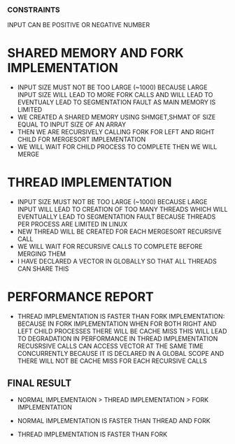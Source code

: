 ### CONSTRAINTS
INPUT CAN BE POSITIVE OR NEGATIVE NUMBER

# SHARED MEMORY AND FORK IMPLEMENTATION
- INPUT SIZE MUST NOT BE TOO LARGE (~1000) BECAUSE LARGE INPUT SIZE WILL LEAD TO MORE FORK CALLS AND WILL LEAD TO EVENTUALY LEAD TO SEGMENTATION FAULT AS MAIN MEMORY IS LIMITED
- WE CREATED A SHARED MEMORY USING SHMGET,SHMAT OF SIZE EQUAL TO INPUT SIZE OF AN ARRAY
- THEN WE ARE RECURSIVELY CALLING FORK FOR LEFT AND RIGHT CHILD FOR MERGESORT IMPLEMENTATION
- WE WILL WAIT FOR CHILD PROCESS TO COMPLETE THEN WE WILL MERGE 



# THREAD IMPLEMENTATION
- INPUT SIZE MUST NOT BE TOO LARGE (~1000) BECAUSE LARGE INPUT WILL LEAD TO CREATION OF TOO MANY THREADS WHICH WILL EVENTUALLY LEAD TO SEGMENTATION FAULT BECAUSE THREADS PER PROCESS ARE LIMITED IN LINUX
- NEW THREAD WILL BE CREATED FOR EACH MERGESORT RECURSIVE CALL 
- WE WILL WAIT FOR RECURSIVE CALLS TO COMPLETE BEFORE MERGING THEM
- I HAVE DECLARED A VECTOR IN GLOBALLY SO THAT ALL THREADS CAN SHARE THIS


# PERFORMANCE REPORT
- THREAD IMPLEMENTATION IS FASTER THAN FORK IMPLEMENTATION:
    BECAUSE IN FORK IMPLEMENTATION WHEN FOR BOTH RIGHT AND LEFT CHILD PROCESSES THERE WILL BE CACHE MISS 
    THIS WILL LEAD TO DEGRADATION IN PERFORMANCE 
    IN THREAD IMPLEMENTATION RECUSRSIVE CALLS CAN ACCESS VECTOR AT THE SAME TIME CONCURRENTLY BECAUSE IT IS DECLARED IN A GLOBAL SCOPE AND THERE WILL NOT BE CACHE MISS FOR EACH RECURSIVE CALLS

## FINAL RESULT
- NORMAL IMPLEMENTAION > THREAD IMPLEMENTATION > FORK IMPLEMENTATION

- NORMAL IMPLEMENTATION IS FASTER THAN THREAD AND FORK 
- THREAD IMPLEMENTATION IS FASTER THAN FORK
